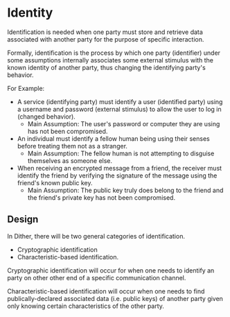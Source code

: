 # Identity

Identification is needed when one party must store and retrieve data associated with another party for the purpose of specific interaction.

Formally, identification is the process by which one party (identifier) under some assumptions internally associates some external stimulus with the known identity of another party, thus changing the identifying party's behavior.

For Example: 
 - A service (identifying party) must identify a user (identified party) using a username and password (external stimulus) to allow the user to log in (changed behavior).
   - Main Assumption: The user's password or computer they are using has not been compromised.
 - An individual must identify a fellow human being using their senses before treating them not as a stranger.
   - Main Assumption: The fellow human is not attempting to disguise themselves as someone else.
 - When receiving an encrypted message from a friend, the receiver must identify the friend by verifying the signature of the message using the friend's known public key.
   - Main Assumption: The public key truly does belong to the friend and the friend's private key has not been compromised.

## Design

In Dither, there will be two general categories of identification.
 - Cryptographic identification
 - Characteristic-based identification.

Cryptographic identification will occur for when one needs to identify an party on other other end of a specific communication channel.

Characteristic-based identification will occur when one needs to find publically-declared associated data (i.e. public keys) of another party given only knowing certain characteristics of the other party.
